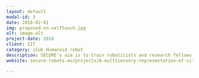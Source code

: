 ```yaml
---
layout: default
modal-id: 3
date: 2016-02-01
img: proposed-nn-selftouch.jpg
alt: image-alt
project-date: 2016
client: IIT
category: iCub Humanoid robot
description: SECURE's aim is to train roboticists and research fellows on the cognitive and interaction level of robot safety. These fellows should then be able to cope with the new challenges for safety that come with the increased complexity in human work and living spaces. They also need to be familiar with safety concepts and solutions for a multitude of robotic platforms. Therefore, the SECURE network aims to train fellows on innovative scientific and technological requirements for safe human-robot interaction and will employ several of the currently best robot platforms in Europe.
website: secure-robots.eu/projects/8-multisensory-representation-of-situations/

---
```

